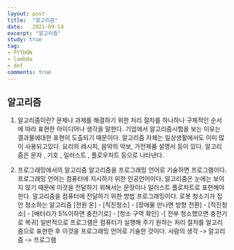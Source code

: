 ```yaml
---
layout: post
title:  "알고리즘"
date:   2021-09-14
excerpt: "알고리즘"
study: true
tag:
- PYTHON 
- lambda
- def
comments: true
---
```



## 알고리즘

1. 알고리즘이란?
문제나 과제를 해결하기 위한 처리 절차를 하나하나 구체적인 순서에 따라 표현한 아이디어나 생각을 말한다.
기업에서 알고리즘시험을 보는 이유는 결과물에대한 표현이 도출되기 때문이다.
알고리즘 자체는 일상생활에서도 이미 많이 사용되고있다. 요리의 레시피, 음악의 악보, 가전제품 설명서 등이 있다.
알고리즘은 문자 , 기호 , 일러스트 , 플로우차트 등으로 나타낸다.

2. 프로그래밍에서의 알고리즘
알고리즘을 프로그래밍 언어로 기술하면 프로그램이다.
프로그래밍 언어는 컴퓨터에 지시하기 위한 인공언어이다.
알고리즘은 눈에는 보이지 않기 때문에 이것을 전달하기 위해서는 문장이나 일러스트 플로차트로 표현해야 한다.
알고리즘을 컴퓨터에 전달하기 위한 방법 프로그래밍이다.
로봇 청소기가 집안 청소하는 알고리즘
[전원 온] - [직진청소] - [장애물 만나면 방향 전환] - [직진청소] - [배터리가 5%이하면 충전기로] - [청소 구역 확인] -[ 전부 청소했으면 충전기로 복귀]
일반적으로 프로그램은 컴퓨터가 실행해 주기 원하는 처리 절차를 알고리즘으로 표현한 후 이것을 프로그래밍 언어로 기술한 것이다.
사람의 생각 -> 알고리즘 -> 프로그램

